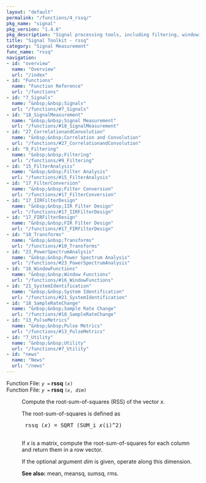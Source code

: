 ```yaml
---
layout: "default"
permalink: "/functions/4_rssq/"
pkg_name: "signal"
pkg_version: "1.4.6"
pkg_description: "Signal processing tools, including filtering, windowing and display functions."
title: "Signal Toolkit - rssq"
category: "Signal Measurement"
func_name: "rssq"
navigation:
- id: "overview"
  name: "Overview"
  url: "/index"
- id: "Functions"
  name: "Function Reference"
  url: "/functions"
- id: "7_Signals"
  name: "&nbsp;&nbsp;Signals"
  url: "/functions/#7_Signals"
- id: "18_SignalMeasurement"
  name: "&nbsp;&nbsp;Signal Measurement"
  url: "/functions/#18_SignalMeasurement"
- id: "27_CorrelationandConvolution"
  name: "&nbsp;&nbsp;Correlation and Convolution"
  url: "/functions/#27_CorrelationandConvolution"
- id: "9_Filtering"
  name: "&nbsp;&nbsp;Filtering"
  url: "/functions/#9_Filtering"
- id: "15_FilterAnalysis"
  name: "&nbsp;&nbsp;Filter Analysis"
  url: "/functions/#15_FilterAnalysis"
- id: "17_FilterConversion"
  name: "&nbsp;&nbsp;Filter Conversion"
  url: "/functions/#17_FilterConversion"
- id: "17_IIRFilterDesign"
  name: "&nbsp;&nbsp;IIR Filter Design"
  url: "/functions/#17_IIRFilterDesign"
- id: "17_FIRFilterDesign"
  name: "&nbsp;&nbsp;FIR Filter Design"
  url: "/functions/#17_FIRFilterDesign"
- id: "10_Transforms"
  name: "&nbsp;&nbsp;Transforms"
  url: "/functions/#10_Transforms"
- id: "23_PowerSpectrumAnalysis"
  name: "&nbsp;&nbsp;Power Spectrum Analysis"
  url: "/functions/#23_PowerSpectrumAnalysis"
- id: "16_WindowFunctions"
  name: "&nbsp;&nbsp;Window Functions"
  url: "/functions/#16_WindowFunctions"
- id: "21_SystemIdentification"
  name: "&nbsp;&nbsp;System Identification"
  url: "/functions/#21_SystemIdentification"
- id: "18_SampleRateChange"
  name: "&nbsp;&nbsp;Sample Rate Change"
  url: "/functions/#18_SampleRateChange"
- id: "13_PulseMetrics"
  name: "&nbsp;&nbsp;Pulse Metrics"
  url: "/functions/#13_PulseMetrics"
- id: "7_Utility"
  name: "&nbsp;&nbsp;Utility"
  url: "/functions/#7_Utility"
- id: "news"
  name: "News"
  url: "/news"
---
```

<dl class="first-deftypefn">
<dt class="deftypefn" id="index-rssq"><span class="category-def">Function File: </span><span><code class="def-type"><var class="var">y</var> =</code> <strong class="def-name">rssq</strong> <code class="def-code-arguments">(<var class="var">x</var>)</code><a class="copiable-link" href="#index-rssq"></a></span></dt>
<dt class="deftypefnx def-cmd-deftypefn" id="index-rssq-1"><span class="category-def">Function File: </span><span><code class="def-type"><var class="var">y</var> =</code> <strong class="def-name">rssq</strong> <code class="def-code-arguments">(<var class="var">x</var>, <var class="var">dim</var>)</code><a class="copiable-link" href="#index-rssq-1"></a></span></dt>
<dd><p>Compute the root-sum-of-squares (RSS) of the vector <var class="var">x</var>.
</p>
<p>The root-sum-of-squares is defined as
</p>

<div class="example">
<pre class="example-preformatted"> rssq (<var class="var">x</var>) = SQRT (SUM_i <var class="var">x</var>(i)^2)
 </pre></div>

<p>If <var class="var">x</var> is a matrix, compute the root-sum-of-squares for each column and
 return them in a row vector.
</p>
<p>If the optional argument <var class="var">dim</var> is given, operate along this dimension.
 </p>
<p><strong class="strong">See also:</strong> mean, meansq, sumsq, rms.
 </p></dd></dl>